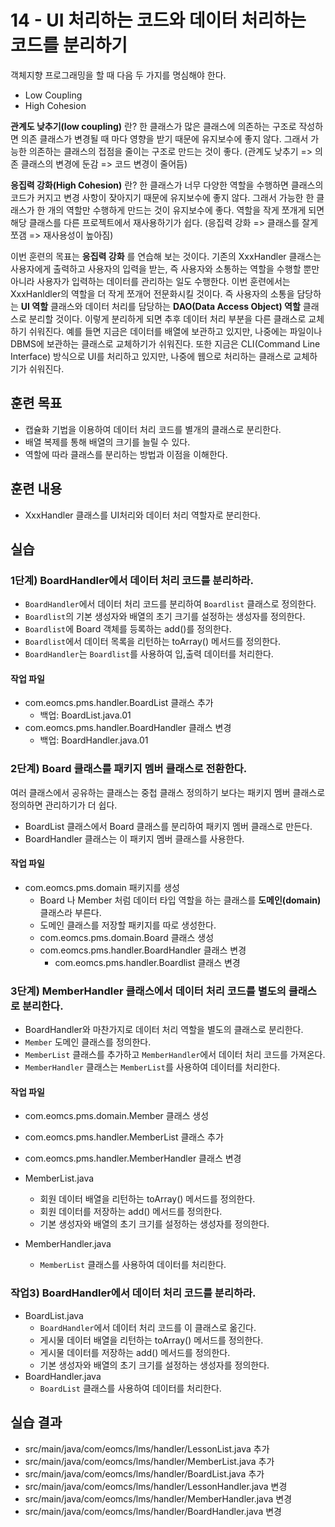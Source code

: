 # 14 - UI 처리하는 코드와 데이터 처리하는 코드를 분리하기

객체지향 프로그래밍을 할 때 다음 두 가지를 명심해야 한다.

- Low Coupling
- High Cohesion

**관계도 낮추기(low coupling)** 란? 한 클래스가 많은 클래스에 의존하는 구조로
작성하면 의존 클래스가 변경될 때 마다 영향을 받기 때문에 유지보수에 좋지 않다.
그래서 가능한 의존하는 클래스의 접점을 줄이는 구조로 만드는 것이 좋다.
(관계도 낮추기 => 의존 클래스의 변경에 둔감 => 코드 변경이 줄어듬)

**응집력 강화(High Cohesion)** 란? 한 클래스가 너무 다양한 역할을 수행하면
클래스의 코드가 커지고 변경 사항이 잦아지기 때문에 유지보수에 좋지 않다.
그래서 가능한 한 클래스가 한 개의 역할만 수행하게 만드는 것이 유지보수에 좋다.
역할을 작게 쪼개게 되면 해당 클래스를 다른 프로젝트에서 재사용하기가 쉽다.
(응집력 강화 => 클래스를 잘게 쪼갬 => 재사용성이 높아짐)

이번 훈련의 목표는 **응집력 강화** 를 연습해 보는 것이다.
기존의 XxxHandler 클래스는 사용자에게 출력하고 사용자의 입력을 받는,
즉 사용자와 소통하는 역할을 수행할 뿐만 아니라 
사용자가 입력하는 데이터를 관리하는 일도 수행한다.
이번 훈련에서는 XxxHanldler의 역할을 더 작게 쪼개어 전문화시킬 것이다.
즉 사용자의 소통을 담당하는 **UI 역할** 클래스와
데이터 처리를 담당하는 **DAO(Data Access Object) 역할** 클래스로 분리할 것이다.
이렇게 분리하게 되면 추후 데이터 처리 부분을 다른 클래스로 교체하기 쉬워진다.
예를 들면 지금은 데이터를 배열에 보관하고 있지만,
나중에는 파일이나 DBMS에 보관하는 클래스로 교체하기가 쉬워진다.
또한 지금은 CLI(Command Line Interface) 방식으로 UI를 처리하고 있지만,
나중에 웹으로 처리하는 클래스로 교체하기가 쉬워진다.


## 훈련 목표

- 캡슐화 기법을 이용하여 데이터 처리 코드를 별개의 클래스로 분리한다.
- 배열 복제를 통해 배열의 크기를 늘릴 수 있다.
- 역할에 따라 클래스를 분리하는 방법과 이점을 이해한다.  

## 훈련 내용

- XxxHandler 클래스를 UI처리와 데이터 처리 역할자로 분리한다.

## 실습

### 1단계) BoardHandler에서 데이터 처리 코드를 분리하라.

- `BoardHandler`에서 데이터 처리 코드를 분리하여 `Boardlist` 클래스로 정의한다.
- `Boardlist`의 기본 생성자와 배열의 초기 크기를 설정하는 생성자를 정의한다. 
- `Boardlist`에 Board 객체를 등록하는 add()를 정의한다.
- `Boardlist`에서 데이터 목록을 리턴하는 toArray() 메서드를 정의한다.
- `BoardHandler`는 `Boardlist`를 사용하여 입,출력 데이터를 처리한다.
    
#### 작업 파일
- com.eomcs.pms.handler.BoardList 클래스 추가
  - 백업: BoardList.java.01
- com.eomcs.pms.handler.BoardHandler 클래스 변경
  - 백업: BoardHandler.java.01 

### 2단계) Board 클래스를 패키지 멤버 클래스로 전환한다.

여러 클래스에서 공유하는 클래스는 중첩 클래스 정의하기 보다는
패키지 멤버 클래스로 정의하면 관리하기가 더 쉽다.

- BoardList 클래스에서 Board 클래스를 분리하여 패키지 멤버 클래스로 만든다.
- BoardHandler 클래스는 이 패키지 멤버 클래스를 사용한다.

#### 작업 파일

- com.eomcs.pms.domain 패키지를 생성
  - Board 나 Member 처럼 데이터 타입 역할을 하는 클래스를
   **도메인(domain)** 클래스라 부른다.
  - 도메인 클래스를 저장할 패키지를 따로 생성한다.
  - com.eomcs.pms.domain.Board 클래스 생성
  - com.eomcs.pms.handler.BoardHandler 클래스 변경
    - com.eomcs.pms.handler.Boardlist 클래스 변경

### 3단계) MemberHandler 클래스에서 데이터 처리 코드를 별도의 클래스로 분리한다.

- BoardHandler와 마찬가지로 데이터 처리 역할을 별도의 클래스로 분리한다.
- `Member` 도메인 클래스를 정의한다.
- `MemberList` 클래스를 추가하고 
  `MemberHandler`에서 데이터 처리 코드를 가져온다.
- `MemberHandler` 클래스는 `MemberList`를 사용하여 데이터를 처리한다.

#### 작업 파일

- com.eomcs.pms.domain.Member 클래스 생성
- com.eomcs.pms.handler.MemberList 클래스 추가
- com.eomcs.pms.handler.MemberHandler 클래스 변경


- MemberList.java
    - 회원 데이터 배열을 리턴하는 toArray() 메서드를 정의한다.
    - 회원 데이터를 저장하는 add() 메서드를 정의한다.
    - 기본 생성자와 배열의 초기 크기를 설정하는 생성자를 정의한다.  
- MemberHandler.java
    - `MemberList` 클래스를 사용하여 데이터를 처리한다.

### 작업3) BoardHandler에서 데이터 처리 코드를 분리하라.

- BoardList.java
    - `BoardHandler`에서 데이터 처리 코드를 이 클래스로 옮긴다.
    - 게시물 데이터 배열을 리턴하는 toArray() 메서드를 정의한다.
    - 게시물 데이터를 저장하는 add() 메서드를 정의한다.
    - 기본 생성자와 배열의 초기 크기를 설정하는 생성자를 정의한다.  
- BoardHandler.java
    - `BoardList` 클래스를 사용하여 데이터를 처리한다.


## 실습 결과

- src/main/java/com/eomcs/lms/handler/LessonList.java 추가
- src/main/java/com/eomcs/lms/handler/MemberList.java 추가
- src/main/java/com/eomcs/lms/handler/BoardList.java 추가
- src/main/java/com/eomcs/lms/handler/LessonHandler.java 변경
- src/main/java/com/eomcs/lms/handler/MemberHandler.java 변경
- src/main/java/com/eomcs/lms/handler/BoardHandler.java 변경